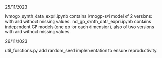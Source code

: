
25/11/2023

lvmogp_synth_data_expri.ipynb contains lvmogp-svi model of 2 versions: with and without missing values. 
ind_gp_synth_data_expri.ipynb contains independent GP models (one gp for each dimension), also of two versions with and without missing values.

26/11/2023

util_functions.py add random_seed implementation to ensure reproductivity.
